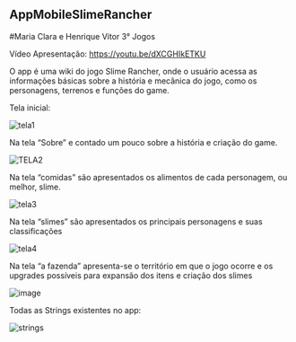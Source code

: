 ## AppMobileSlimeRancher

#Maria Clara e Henrique Vitor 3° Jogos

Vídeo Apresentação: https://youtu.be/dXCGHIkETKU 



O app é uma wiki do jogo Slime Rancher, onde o usuário acessa as informações básicas 
sobre a história e mecânica do jogo, como os personagens, terrenos e funções do game.

Tela inicial:


![tela1](https://github.com/mabrunhara/AppMobileSlimeRancher/assets/101645595/08e56b06-b6b1-4f9d-a1f4-7262039a4934)




Na tela  “Sobre” e contado um pouco sobre a história e criação do game.


![TELA2](https://github.com/mabrunhara/AppMobileSlimeRancher/assets/101645595/e9faf425-f4f3-46db-8c0c-0fe8d3986d52)




Na tela “comidas” são apresentados os alimentos de cada personagem, ou melhor, slime.


![tela3](https://github.com/mabrunhara/AppMobileSlimeRancher/assets/101645820/01419901-0670-44e4-a2ce-e7987ea8919e)




Na tela “slimes” são apresentados os principais personagens e suas classificações


![tela4](https://github.com/mabrunhara/AppMobileSlimeRancher/assets/101645820/23630f43-5787-4f02-891c-9a06b1e19e03)




Na tela “a fazenda” apresenta-se o território em que o jogo ocorre e os upgrades possíveis para expansão dos itens e criação dos slimes


![image](https://github.com/mabrunhara/AppMobileSlimeRancher/assets/101645595/51bd465d-1986-4122-a945-b45008e7932d)




Todas as Strings existentes no app:



![strings](https://github.com/mabrunhara/AppMobileSlimeRancher/assets/101645820/272a34b5-9b49-468b-bce0-d55c55f260f5)

